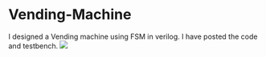 # Vending-Machine

I designed a Vending machine using FSM in verilog.
I have posted the code and testbench.
![](C:\Users\hshau\OneDrive\Desktop\specifications.PNG)
